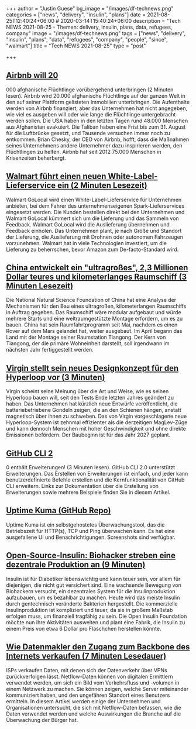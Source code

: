 +++
author = "Justin Guese"
bg_image = "/images/df-technews.png"
categories = ["news", "delivery", "insulin", "plans"]
date = 2021-08-25T12:40:24+06:00 # 2020-03-14T15:40:24+06:00
description = "Tech NEWS 2021-08-25 - Themen: delivery, insulin, plans, data, refugees, company"
image = "/images/df-technews.png"
tags = ["news", "delivery", "insulin", "plans", "data", "refugees", "company", "people", "since", "walmart"]
title = "Tech NEWS 2021-08-25"
type = "post"

+++

## [Airbnb will 20](https://www.cnbc.com/2021/08/24/airbnb-plans-to-temporarily-house-20000-afghan-refugees.html)

000 afghanische Flüchtlinge vorübergehend unterbringen (2 Minuten lesen). Airbnb wird 20.000 afghanische Flüchtlinge auf der ganzen Welt in den auf seiner Plattform gelisteten Immobilien unterbringen. Die Aufenthalte werden von Airbnb finanziert, aber das Unternehmen hat nicht angegeben, wie viel es ausgeben will oder wie lange die Flüchtlinge untergebracht werden sollen. Die USA haben in den letzten Tagen rund 48.000 Menschen aus Afghanistan evakuiert. Die Taliban haben eine Frist bis zum 31. August für die Luftbrücke gesetzt, und Tausende versuchen immer noch zu entkommen. Brian Chesky, der CEO von Airbnb, hofft, dass die Maßnahmen seines Unternehmens andere Unternehmer dazu inspirieren werden, den Flüchtlingen zu helfen. Airbnb hat seit 2012 75.000 Menschen in Krisenzeiten beherbergt.

## [Walmart führt einen neuen White-Label-Lieferservice ein (2 Minuten Lesezeit)](https://www.theverge.com/2021/8/24/22639778/walmart-golocal-delivery-service-small-business-drones)

 Walmart GoLocal wird einen White-Label-Lieferservice für Unternehmen anbieten, bei dem Fahrer des unternehmenseigenen Spark-Lieferservices eingesetzt werden. Die Kunden bestellen direkt bei den Unternehmen und Walmart GoLocal kümmert sich um die Lieferung und das Sammeln von Feedback. Walmart GoLocal wird die Auslieferung übernehmen und Feedback einholen. Das Unternehmen plant, je nach Größe und Standort der Lieferung, die Auslieferung mit Drohnen oder autonomen Fahrzeugen vorzunehmen. Walmart hat in viele Technologien investiert, um die Lieferung zu beherrschen, bevor Amazon zum De-facto-Standard wird.

## [China entwickelt ein "ultragroßes", 2,3 Millionen Dollar teures und kilometerlanges Raumschiff (3 Minuten Lesezeit)](https://interestingengineering.com/china-developing-23-million-megaship-miles-long)

 Die National Natural Science Foundation of China hat eine Analyse der Mechanismen für den Bau eines ultragroßen, kilometerlangen Raumschiffs in Auftrag gegeben. Das Raumschiff wäre modular aufgebaut und würde mehrere Starts und eine weltraumgestützte Montage erfordern, um es zu bauen. China hat sein Raumfahrtprogramm seit Mai, nachdem es einen Rover auf dem Mars gelandet hat, weiter ausgebaut. Im April begann das Land mit der Montage seiner Raumstation Tiangong. Der Kern von Tiangong, der die primäre Wohneinheit darstellt, soll irgendwann im nächsten Jahr fertiggestellt werden.

## [Virgin stellt sein neues Designkonzept für den Hyperloop vor (3 Minuten)](https://interestingengineering.com/virgin-reveals-its-new-design-concept-for-the-hyperloop)

 Virgin scheint seine Meinung über die Art und Weise, wie es seinen Hyperloop bauen will, seit den Tests Ende letzten Jahres geändert zu haben. Das Unternehmen hat kürzlich neue Entwürfe veröffentlicht, die batteriebetriebene Gondeln zeigen, die an den Schienen hängen, anstatt magnetisch über ihnen zu schweben. Das von Virgin vorgeschlagene neue Hyperloop-System ist zehnmal effizienter als die derzeitigen MagLev-Züge und kann dennoch Menschen mit hoher Geschwindigkeit und ohne direkte Emissionen befördern. Der Baubeginn ist für das Jahr 2027 geplant.

## [GitHub CLI 2](https://github.blog/2021-08-24-github-cli-2-0-includes-extensions/)

0 enthält Erweiterungen! (3 Minuten lesen). GitHub CLI 2.0 unterstützt Erweiterungen. Das Erstellen von Erweiterungen ist einfach, und jeder kann benutzerdefinierte Befehle erstellen und die Kernfunktionalität von GitHub CLI erweitern. Links zur Dokumentation über die Erstellung von Erweiterungen sowie mehrere Beispiele finden Sie in diesem Artikel.

## [Uptime Kuma (GitHub Repo)](https://github.com/louislam/uptime-kuma)

 Uptime Kuma ist ein selbstgehostetes Überwachungstool, das die Betriebszeit für HTTP(s), TCP und Ping überwachen kann. Es hat eine ausgefallene UI und Benachrichtigungen. Screenshots sind verfügbar.

## [Open-Source-Insulin: Biohacker streben eine dezentrale Produktion an (9 Minuten)](https://hackaday.com/2021/08/23/open-source-insulin-biohackers-aiming-for-distributed-production/)

 Insulin ist für Diabetiker lebenswichtig und kann teuer sein, vor allem für diejenigen, die nicht gut versichert sind. Eine wachsende Bewegung von Biohackern versucht, ein dezentrales System für die Insulinproduktion aufzubauen, um es bezahlbar zu machen. Heute wird das meiste Insulin durch gentechnisch veränderte Bakterien hergestellt. Die kommerzielle Insulinproduktion ist kompliziert und teuer, da sie in großem Maßstab erfolgen muss, um finanziell tragfähig zu sein. Die Open Insulin Foundation möchte nun ihre Aktivitäten ausweiten und plant eine Fabrik, die Insulin zu einem Preis von etwa 6 Dollar pro Fläschchen herstellen könnte.

## [Wie Datenmakler den Zugang zum Backbone des Internets verkaufen (7 Minuten Lesedauer)](https://www.vice.com/en/article/jg84yy/data-brokers-netflow-data-team-cymru)

 ISPs verkaufen Daten, mit denen sich der Datenverkehr über VPNs zurückverfolgen lässt. Netflow-Daten können von digitalen Ermittlern verwendet werden, um sich ein Bild vom Verkehrsfluss und -volumen in einem Netzwerk zu machen. Sie können zeigen, welche Server miteinander kommuniziert haben, und den ungefähren Standort eines Benutzers ermitteln. In diesem Artikel werden einige der Unternehmen und Organisationen untersucht, die sich mit Netflow-Daten befassen, wie die Daten verwendet werden und welche Auswirkungen die Branche auf die Überwachung der Bürger hat.


